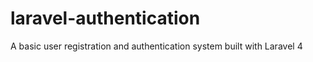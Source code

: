 laravel-authentication
======================

A basic user registration and authentication system built with Laravel 4
